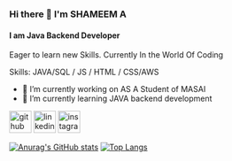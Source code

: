 ### Hi there 👋 I'm SHAMEEM A
#### I am Java Backend Developer
Eager to learn new Skills. Currently In the World Of Coding

Skills: JAVA/SQL / JS / HTML / CSS/AWS

- 🔭 I’m currently working on AS A Student of MASAI 
- 🌱 I’m currently learning JAVA backend development 


[<img src='https://cdn.jsdelivr.net/npm/simple-icons@3.0.1/icons/github.svg' alt='github' height='40'>](https://github.com/https://github.com/Shameemlatheef)  [<img src='https://cdn.jsdelivr.net/npm/simple-icons@3.0.1/icons/linkedin.svg' alt='linkedin' height='40'>](https://www.linkedin.com/in/www.linkedin.com/in/shameem123/)  [<img src='https://cdn.jsdelivr.net/npm/simple-icons@3.0.1/icons/instagram.svg' alt='instagram' height='40'>](https://www.instagram.com/https://www.instagram.com/shameem_latheef//)  


[![Anurag's GitHub stats](https://github-readme-stats.vercel.app/api?username=shameemlatheef)](https://github.com/anuraghazra/github-readme-stats)                          [![Top Langs](https://github-readme-stats.vercel.app/api/top-langs/?username=shameemlatheef&langs_count=8)](https://github.com/shameemlatheef/github-readme-stats)







<!--
**Shameemlatheef/shameemlatheef** is a ✨ _special_ ✨ repository because its `README.md` (this file) appears on your GitHub profile.

Here are some ideas to get you started:

- 
- 😄 Pronouns: ...
- ⚡ Fun fact: ...

-->
